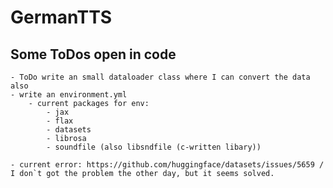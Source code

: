 # GermanTTS



## Some ToDos open in code

    - ToDo write an small dataloader class where I can convert the data also 
    - write an environment.yml 
        - current packages for env:
            - jax
            - flax
            - datasets
            - librosa
            - soundfile (also libsndfile (c-written libary))

    - current error: https://github.com/huggingface/datasets/issues/5659 / I don`t got the problem the other day, but it seems solved.